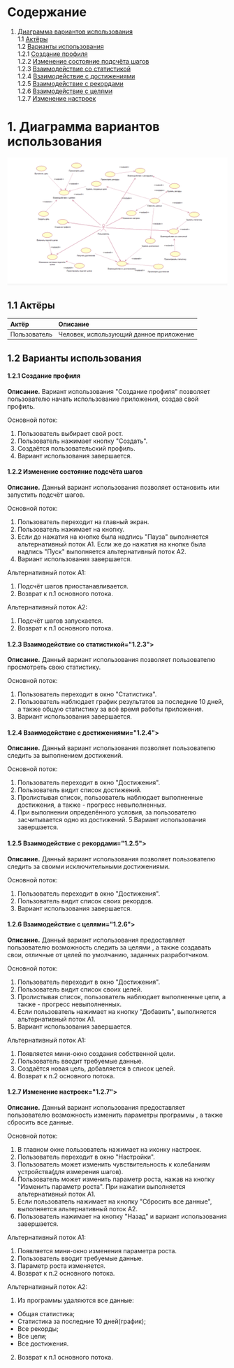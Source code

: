 # Содержание
1. [Диаграмма вариантов использования](#1)<br>
1.1 [Актёры](#1.1)<br>
1.2 [Варианты использования](#1.2)<br>
1.2.1 [Создание профиля](#1.2.1)<br>
1.2.2 [Изменение состояние подсчёта шагов](#1.2.2)<br>
1.2.3 [Взаимодействие со статистикой](#1.2.3)<br>
1.2.4 [Взаимодействие с достижениями](#1.2.4)<br>
1.2.5 [Взаимодействие с рекордами](#1.2.5)<br>
1.2.6 [Взаимодействие с целями](#1.2.6)<br>
1.2.7 [Изменение настроек](#1.2.7)<br>

# 1. Диаграмма вариантов использования

![Диаграмма вариантов использования](https://github.com/PeterZhukovetc/Smart-Step-Counter/blob/master/Documentation/Diagrams/Use%20Case/Use%20Case%20.png)

## 1.1 Актёры<a name="1.1"/>

| Актёр | Описание |
|:--|:--|
| Пользователь | Человек, использующий данное приложение|

## 1.2 Варианты использования<a name="1.2"></a>

#### 1.2.1 Создание профиля<a name="1.2.1"></a>
**Описание.** Вариант использования "Создание профиля" позволяет пользователю начать использование приложения, создав свой профиль.

Основной поток:
1. Пользователь выбирает свой рост.
2. Пользователь нажимает кнопку "Создать".
3. Создаётся пользовательский профиль.
4. Вариант использования завершается.

#### 1.2.2 Изменение состояние подсчёта шагов<a name="1.2.2"></a>
**Описание.** Данный вариант использования позволяет остановить или запустить подсчёт шагов.

Основной поток:
1. Пользователь переходит на главный экран.
2. Пользователь нажимает на кнопку.
3. Если до нажатия на кнопке была надпись "Пауза" выполняется альтернативный поток А1.
Если же до нажатия на кнопке была надпись "Пуск" выполняется альтернативный поток А2.
4. Вариант использования завершается.

Альтернативный поток А1:
1. Подсчёт шагов приостанавливается.
2. Возврат к п.1 основного потока.

Альтернативный поток А2:
1. Подсчёт шагов запускается.
2. Возврат к п.1 основного потока.

#### 1.2.3 Взаимодействие со статистикой="1.2.3"></a>
**Описание.** Данный вариант использования позволяет пользователю просмотреть свою статистику.

Основной поток:
1. Пользователь переходит в окно "Статистика".
2. Пользователь наблюдает график результатов за последние 10 дней,
а также общую статистику за всё время работы приложения.
3. Вариант использования завершается.

#### 1.2.4 Взаимодействие с достижениями="1.2.4"></a>
**Описание.** Данный вариант использования позволяет пользователю следить за выполнением достижений.

Основной поток:
1. Пользователь переходит в окно "Достижения".
2. Пользователь видит список достижений.
3. Пролистывая список, пользователь наблюдает выполненные достижения, а также - прогресс невыполненных.
4. При выполнении определённого условия, за пользователю засчитывается одно из достижений.
5.Вариант использования завершается.


#### 1.2.5 Взаимодействие с рекордами="1.2.5"></a>
**Описание.** Данный вариант использования позволяет пользователю следить за своими исключительными достижениями.

Основной поток:
1. Пользователь переходит в окно "Достижения".
2. Пользователь видит список своих рекордов.
3. Вариант использования завершается.


#### 1.2.6 Взаимодействие с целями="1.2.6"></a>
**Описание.** Данный вариант использования предоставляет пользователю возможность следить за целями , а также создавать свои,
отличные от целей по умолчанию, заданных разработчиком. 

Основной поток:
1. Пользователь переходит в окно "Достижения".
2. Пользователь видит список своих целей.
3. Пролистывая список, пользователь наблюдает выполненные цели, а также - прогресс невыполненных.
4. Если пользователь нажимает на кнопку "Добавить", выполняется альтернативный поток А1.
5. Вариант использования завершается.

Альтернативный поток А1:
1. Появляется мини-окно создания собственной цели.
2. Пользователь вводит требуемые данные.
3. Создаётся новая цель, добавляется в список целей.
4. Возврат к п.2 основного потока.


#### 1.2.7 Изменение настроек="1.2.7"></a>
**Описание.** Данный вариант использования предоставляет пользователю возможность изменить параметры программы , а также сбросить все данные.

Основной поток:
1. В главном окне пользователь нажимает на иконку настроек.
2. Пользователь переходит в окно "Настройки".
3. Пользователь может изменить чувствительность к колебаниям устройства(для измерения шагов).
4. Пользователь может изменить параметр роста, нажав на кнопку "Изменить параметр роста". При нажатии выполняется альтернативный поток А1.
5. Если пользователь нажимает на кнопку "Сбросить все данные", выполняется альтернативный поток А2.
6. Пользователь нажимает на кнопку "Назад" и вариант использования завершается.

Альтернативный поток А1:
1. Появляется мини-окно изменения параметра роста.
2. Пользователь вводит требуемые данные.
3. Параметр роста изменяется.
4. Возврат к п.2 основного потока.

Альтернативный поток А2:
1. Из программы удаляются все данные: 
  - Общая статистика;
  - Статистика за последние 10 дней(график);
  - Все рекорды;
  - Все цели;
  - Все достижения.
2. Возврат к п.1 основного потока.
